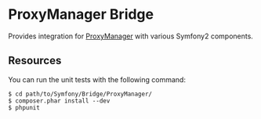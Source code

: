 ProxyManager Bridge
===================

Provides integration for [ProxyManager][1] with various Symfony2 components.

Resources
---------

You can run the unit tests with the following command:

    $ cd path/to/Symfony/Bridge/ProxyManager/
    $ composer.phar install --dev
    $ phpunit

[1]: https://github.com/Ocramius/ProxyManager
